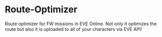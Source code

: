 # Route-Optimizer

Route optimizer for FW missions in EVE Online. Not only it optimizes the route but also it is uploaded to all of your characters via EVE API!
